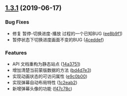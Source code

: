 ## [1.3.1](https://github.com/parksben/barrage/compare/4ceddef...v1.3.1) (2019-06-17)


### Bug Fixes

* 修复 暂停-切换进度-播放 过程的一个已知BUG ([ee8b9f1](https://github.com/parksben/barrage/commit/ee8b9f1))
* 暂停状态下切换进度画面不变的BUG ([4ceddef](https://github.com/parksben/barrage/commit/4ceddef))


### Features

* API 文档重构为静态站点 ([14a3751](https://github.com/parksben/barrage/commit/14a3751))
* 增加清楚当前蒙版数据的方法 ([bd4d7e3](https://github.com/parksben/barrage/commit/bd4d7e3))
* 实现动画状态的可访问属性 ([e9c0b00](https://github.com/parksben/barrage/commit/e9c0b00))
* 实现弹幕自动布局特性 ([1c2eab2](https://github.com/parksben/barrage/commit/1c2eab2))
* 新增弹幕头像的功能 ([f47c78c](https://github.com/parksben/barrage/commit/f47c78c))



